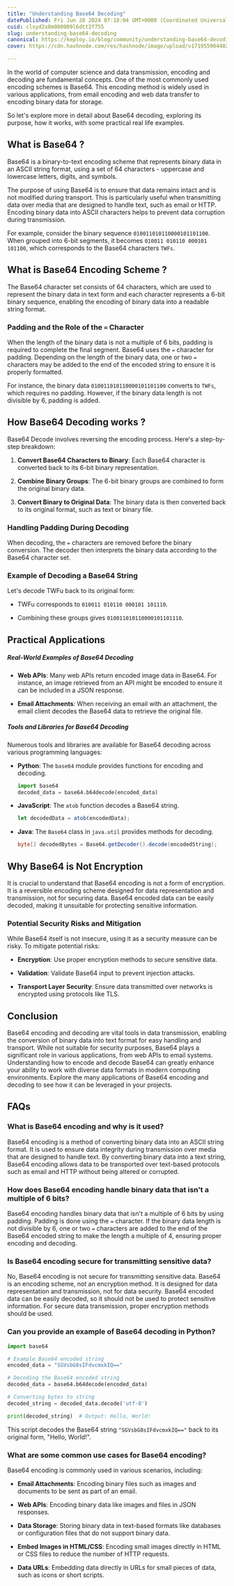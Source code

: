 ```yaml
---
title: "Understanding Base64 Decoding"
datePublished: Fri Jun 28 2024 07:18:04 GMT+0000 (Coordinated Universal Time)
cuid: clxyd2x8m000009l6dtt2f755
slug: understanding-base64-decoding
canonical: https://keploy.io/blog/community/understanding-base64-decoding
cover: https://cdn.hashnode.com/res/hashnode/image/upload/v1719559044020/7210e834-9f46-41fd-893c-b4edf0d182a8.png

---
```


In the world of computer science and data transmission, encoding and decoding are fundamental concepts. One of the most commonly used encoding schemes is Base64. This encoding method is widely used in various applications, from email encoding and web data transfer to encoding binary data for storage.

So let's explore more in detail about Base64 decoding, exploring its purpose, how it works, with some practical real life examples.

## What is Base64 ?

Base64 is a binary-to-text encoding scheme that represents binary data in an ASCII string format, using a set of 64 characters - uppercase and lowercase letters, digits, and symbols.

The purpose of using Base64 is to ensure that data remains intact and is not modified during transport. This is particularly useful when transmitting data over media that are designed to handle text, such as email or HTTP. Encoding binary data into ASCII characters helps to prevent data corruption during transmission.

For example, consider the binary sequence `010011010110000101101100`. When grouped into 6-bit segments, it becomes `010011 010110 000101 101100`, which corresponds to the Base64 characters `TWFs`.

## What is Base64 Encoding Scheme ?

The Base64 character set consists of 64 characters, which are used to represent the binary data in text form and each character represents a 6-bit binary sequence, enabling the encoding of binary data into a readable string format.

### Padding and the Role of the `=` Character

When the length of the binary data is not a multiple of 6 bits, padding is required to complete the final segment. Base64 uses the `=` character for padding. Depending on the length of the binary data, one or two `=` characters may be added to the end of the encoded string to ensure it is properly formatted.

For instance, the binary data `010011010110000101101100` converts to `TWFs`, which requires no padding. However, if the binary data length is not divisible by 6, padding is added.

## How Base64 Decoding works ?

Base64 Decode involves reversing the encoding process. Here's a step-by-step breakdown:

1. **Convert Base64 Characters to Binary**: Each Base64 character is converted back to its 6-bit binary representation.
    
2. **Combine Binary Groups**: The 6-bit binary groups are combined to form the original binary data.
    
3. **Convert Binary to Original Data**: The binary data is then converted back to its original format, such as text or binary file.
    

### Handling Padding During Decoding

When decoding, the `=` characters are removed before the binary conversion. The decoder then interprets the binary data according to the Base64 character set.

### Example of Decoding a Base64 String

Let's decode TWFu back to its original form:

* TWFu corresponds to `010011 010110 000101 101110`.
    
* Combining these groups gives `010011010110000101101110`.
    

## Practical Applications

##### Real-World Examples of Base64 Decoding

* **Web APIs**: Many web APIs return encoded image data in Base64. For instance, an image retrieved from an API might be encoded to ensure it can be included in a JSON response.
    
* **Email Attachments**: When receiving an email with an attachment, the email client decodes the Base64 data to retrieve the original file.
    

##### Tools and Libraries for Base64 Decoding

Numerous tools and libraries are available for Base64 decoding across various programming languages:

* **Python**: The `base64` module provides functions for encoding and decoding.
    
    ```python
    import base64
    decoded_data = base64.b64decode(encoded_data)
    ```
    
* **JavaScript**: The `atob` function decodes a Base64 string.
    
    ```javascript
    let decodedData = atob(encodedData);
    ```
    
* **Java**: The `Base64` class in `java.util` provides methods for decoding.
    
    ```java
    byte[] decodedBytes = Base64.getDecoder().decode(encodedString);
    ```
    

## Why Base64 is Not Encryption

It is crucial to understand that Base64 encoding is not a form of encryption. It is a reversible encoding scheme designed for data representation and transmission, not for securing data. Base64 encoded data can be easily decoded, making it unsuitable for protecting sensitive information.

### Potential Security Risks and Mitigation

While Base64 itself is not insecure, using it as a security measure can be risky. To mitigate potential risks:

* **Encryption**: Use proper encryption methods to secure sensitive data.
    
* **Validation**: Validate Base64 input to prevent injection attacks.
    
* **Transport Layer Security**: Ensure data transmitted over networks is encrypted using protocols like TLS.
    

## Conclusion

Base64 encoding and decoding are vital tools in data transmission, enabling the conversion of binary data into text format for easy handling and transport. While not suitable for security purposes, Base64 plays a significant role in various applications, from web APIs to email systems. Understanding how to encode and decode Base64 can greatly enhance your ability to work with diverse data formats in modern computing environments. Explore the many applications of Base64 encoding and decoding to see how it can be leveraged in your projects.

## FAQs

### What is Base64 encoding and why is it used?

Base64 encoding is a method of converting binary data into an ASCII string format. It is used to ensure data integrity during transmission over media that are designed to handle text. By converting binary data into a text string, Base64 encoding allows data to be transported over text-based protocols such as email and HTTP without being altered or corrupted.

### How does Base64 encoding handle binary data that isn't a multiple of 6 bits?

Base64 encoding handles binary data that isn't a multiple of 6 bits by using padding. Padding is done using the `=` character. If the binary data length is not divisible by 6, one or two `=` characters are added to the end of the Base64 encoded string to make the length a multiple of 4, ensuring proper encoding and decoding.

### Is Base64 encoding secure for transmitting sensitive data?

No, Base64 encoding is not secure for transmitting sensitive data. Base64 is an encoding scheme, not an encryption method. It is designed for data representation and transmission, not for data security. Base64 encoded data can be easily decoded, so it should not be used to protect sensitive information. For secure data transmission, proper encryption methods should be used.

### Can you provide an example of Base64 decoding in Python?

```python
import base64

# Example Base64 encoded string
encoded_data = "SGVsbG8sIFdvcmxkIQ=="

# Decoding the Base64 encoded string
decoded_data = base64.b64decode(encoded_data)

# Converting bytes to string
decoded_string = decoded_data.decode('utf-8')

print(decoded_string)  # Output: Hello, World!
```

This script decodes the Base64 string `"SGVsbG8sIFdvcmxkIQ=="` back to its original form, "Hello, World!".

### What are some common use cases for Base64 encoding?

Base64 encoding is commonly used in various scenarios, including:

* **Email Attachments**: Encoding binary files such as images and documents to be sent as part of an email.
    
* **Web APIs**: Encoding binary data like images and files in JSON responses.
    
* **Data Storage**: Storing binary data in text-based formats like databases or configuration files that do not support binary data.
    
* **Embed Images in HTML/CSS**: Encoding small images directly in HTML or CSS files to reduce the number of HTTP requests.
    
* **Data URLs**: Embedding data directly in URLs for small pieces of data, such as icons or short scripts.